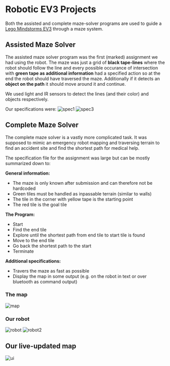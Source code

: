 # Robotic EV3 Projects

Both the assisted and complete maze-solver programs are used to guide a [Lego Mindstorms EV3](https://education.lego.com/en-gb/product/mindstorms-ev3) through a maze system.

## Assisted Maze Solver

The assisted maze solver program was the first (marked) assignment we had using the robot.
The maze was just a grid of **black tape-lines** where the robot should follow the line and every possible occurance of intersection with **green tape as additional information** had a specified action so at the end the robot should have traversed the maze. Additionally if it detects an **object on the path** it should move around it and continue.

We used light and IR sensors to detect the lines (and their color) and objects respectively.

Our specifications were: 
![spec1](images/Maze1_Spec.png)
![spec3](images/Maze1_Spec3.png)

## Complete Maze Solver

The complete maze solver is a vastly more complicated task. It was supposed to mimic an emergency robot mapping and traversing terrain to find an accident site and find the shortest path for medical help.

The specification file for the assignment was large but can be mostly summarized down to:

**General information:**

- The maze is only known after submission and can therefore not be hardcoded
- Green tiles must be handled as inpassable terrain (similar to walls)
- The tile in the corner with yellow tape is the starting point
- The red tile is the goal tile

**The Program:**

- Start
- Find the end tile
- Explore until the shortest path from end tile to start tile is found
- Move to the end tile
- Go back the shortest path to the start
- Terminate

**Additional specifications:**

- Travers the maze as fast as possible
- Display the map in some output (e.g. on the robot in text or over bluetooth as command output)

### The map

![map](images/Maze2.jpg)

### Our robot

![robot](images/Robot_Angle.jpg)
![robot2](images/Robot_Top.jpg)

## Our live-updated map

![ui](images/MappingUI.jpg)